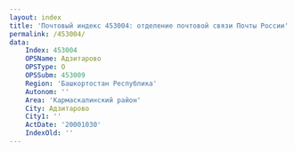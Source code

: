 ```yaml
---
layout: index
title: 'Почтовый индекс 453004: отделение почтовой связи Почты России'
permalink: /453004/
data:
    Index: 453004
    OPSName: Адзитарово
    OPSType: О
    OPSSubm: 453009
    Region: 'Башкортостан Республика'
    Autonom: ''
    Area: 'Кармаскалинский район'
    City: Адзитарово
    City1: ''
    ActDate: '20001030'
    IndexOld: ''
---
```

